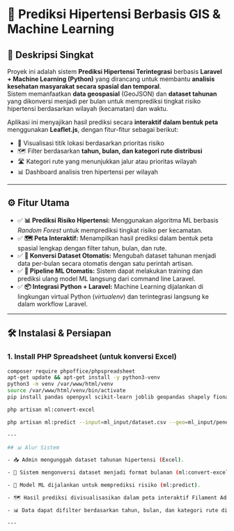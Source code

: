 # 🧠 Prediksi Hipertensi Berbasis GIS & Machine Learning

## 📌 Deskripsi Singkat  
Proyek ini adalah sistem **Prediksi Hipertensi Terintegrasi** berbasis **Laravel + Machine Learning (Python)** yang dirancang untuk membantu **analisis kesehatan masyarakat secara spasial dan temporal**.  
Sistem memanfaatkan **data geospasial** (GeoJSON) dan **dataset tahunan** yang dikonversi menjadi per bulan untuk memprediksi tingkat risiko hipertensi berdasarkan wilayah (kecamatan) dan waktu.  

Aplikasi ini menyajikan hasil prediksi secara **interaktif dalam bentuk peta** menggunakan **Leaflet.js**, dengan fitur-fitur sebagai berikut:
- 📍 Visualisasi titik lokasi berdasarkan prioritas risiko  
- 🗺️ Filter berdasarkan **tahun, bulan, dan kategori rute distribusi**  
- 🛣️ Kategori rute yang menunjukkan jalur atau prioritas wilayah  
- 📊 Dashboard analisis tren hipertensi per wilayah

---

## ⚙️ Fitur Utama

- ✅ **📊 Prediksi Risiko Hipertensi:** Menggunakan algoritma ML berbasis *Random Forest* untuk memprediksi tingkat risiko per kecamatan.
- ✅ **🗺️ Peta Interaktif:** Menampilkan hasil prediksi dalam bentuk peta spasial lengkap dengan filter tahun, bulan, dan rute.
- ✅ **📁 Konversi Dataset Otomatis:** Mengubah dataset tahunan menjadi data per-bulan secara otomatis dengan satu perintah artisan.
- ✅ **🧪 Pipeline ML Otomatis:** Sistem dapat melakukan training dan prediksi ulang model ML langsung dari command line Laravel.
- ✅ **📦 Integrasi Python + Laravel:** Machine Learning dijalankan di lingkungan virtual Python (*virtualenv*) dan terintegrasi langsung ke dalam workflow Laravel.

---

## 🛠️ Instalasi & Persiapan

### 1. Install PHP Spreadsheet (untuk konversi Excel)
```bash
composer require phpoffice/phpspreadsheet
apt-get update && apt-get install -y python3-venv
python3 -m venv /var/www/html/venv
source /var/www/html/venv/bin/activate
pip install pandas openpyxl scikit-learn joblib geopandas shapely fiona pyproj

php artisan ml:convert-excel

php artisan ml:predict --input=ml_input/dataset.csv --geo=ml_input/penelitian.geojson

---

## 📊 Alur Sistem

- 📥 Admin mengunggah dataset tahunan hipertensi (Excel).

- 🔄 Sistem mengonversi dataset menjadi format bulanan (ml:convert-excel).

- 🧠 Model ML dijalankan untuk memprediksi risiko (ml:predict).

- 🗺️ Hasil prediksi divisualisasikan dalam peta interaktif Filament Admin Panel.

- 📊 Data dapat difilter berdasarkan tahun, bulan, dan kategori rute distribusi.

---